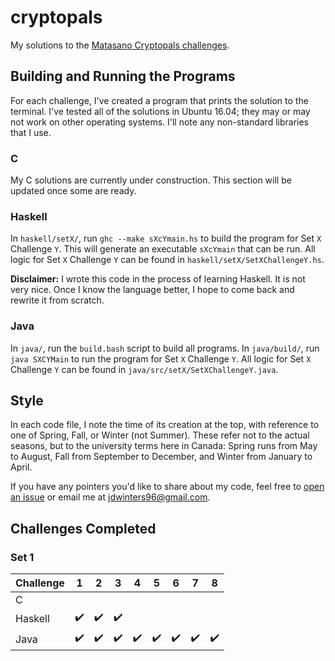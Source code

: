 # cryptopals

My solutions to the [Matasano Cryptopals challenges](https://cryptopals.com/).

## Building and Running the Programs

For each challenge, I've created a program that prints the solution to the terminal. I've tested
all of the solutions in Ubuntu 16.04; they may or may not work on other operating systems. I'll
note any non-standard libraries that I use.

### C

My C solutions are currently under construction.
This section will be updated once some are ready.

### Haskell

In `haskell/setX/`, run `ghc --make sXcYmain.hs` to build the program for Set `X` Challenge `Y`.
This will generate an executable `sXcYmain` that can be run. All logic for Set `X` Challenge `Y`
can be found in `haskell/setX/SetXChallengeY.hs`.

**Disclaimer:** I wrote this code in the process of learning Haskell. It is not very nice. Once I
know the language better, I hope to come back and rewrite it from scratch.

### Java

In `java/`, run the `build.bash` script to build all programs. In `java/build/`, run
`java SXCYMain` to run the program for Set `X` Challenge `Y`. All logic for Set `X` Challenge `Y`
can be found in `java/src/setX/SetXChallengeY.java`.

## Style

In each code file, I note the time of its creation at the top, with reference to one of Spring,
Fall, or Winter (not Summer). These refer not to the actual seasons, but to the university terms
here in Canada: Spring runs from May to August, Fall from September to December, and Winter from
January to April.

If you have any pointers you'd like to share about my code, feel free to
[open an issue](https://github.com/jdw1996/cryptopals/issues/new) or email me at
[jdwinters96@gmail.com](mailto:jdwinters96@gmail.com).

## Challenges Completed

### Set 1

**Challenge** | **1** | **2** | **3** | **4** | **5** | **6** | **7** | **8**
--------------|:-----:|:-----:|:-----:|:-----:|:-----:|:-----:|:-----:|:-----:
C||||||||
Haskell|:heavy_check_mark:|:heavy_check_mark:|:heavy_check_mark:|||||
Java|:heavy_check_mark:|:heavy_check_mark:|:heavy_check_mark:|:heavy_check_mark:|:heavy_check_mark:|:heavy_check_mark:|:heavy_check_mark:|:heavy_check_mark:
